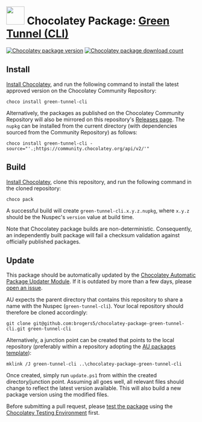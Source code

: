 ﻿# <img src="https://cdn.jsdelivr.net/gh/brogers5/chocolatey-package-green-tunnel-cli@45b1b102bf3a1836a63a043845506e4ca2c774c6/green-tunnel-cli.png" width="48" height="48"/> Chocolatey Package: [Green Tunnel (CLI)](https://community.chocolatey.org/packages/green-tunnel-cli)
[![Chocolatey package version](https://img.shields.io/chocolatey/v/green-tunnel-cli.svg)](https://community.chocolatey.org/packages/green-tunnel-cli)
[![Chocolatey package download count](https://img.shields.io/chocolatey/dt/green-tunnel-cli.svg)](https://community.chocolatey.org/packages/green-tunnel-cli)

## Install
[Install Chocolatey](https://chocolatey.org/install), and run the following command to install the latest approved version on the Chocolatey Community Repository:
```shell
choco install green-tunnel-cli
```

Alternatively, the packages as published on the Chocolatey Community Repository will also be mirrored on this repository's [Releases page](https://github.com/brogers5/chocolatey-package-green-tunnel-cli/releases). The `nupkg` can be installed from the current directory (with dependencies sourced from the Community Repository) as follows:

```shell
choco install green-tunnel-cli -source="'.;https://community.chocolatey.org/api/v2/'"
```

## Build
[Install Chocolatey](https://chocolatey.org/install), clone this repository, and run the following command in the cloned repository:
```shell
choco pack
```

A successful build will create `green-tunnel-cli.x.y.z.nupkg`, where `x.y.z` should be the Nuspec's `version` value at build time.

Note that Chocolatey package builds are non-deterministic. Consequently, an independently built package will fail a checksum validation against officially published packages.

## Update
This package should be automatically updated by the [Chocolatey Automatic Package Updater Module](https://github.com/majkinetor/au). If it is outdated by more than a few days, please [open an issue](https://github.com/brogers5/chocolatey-package-green-tunnel-cli/issues).

AU expects the parent directory that contains this repository to share a name with the Nuspec (`green-tunnel-cli`). Your local repository should therefore be cloned accordingly:
```shell
git clone git@github.com:brogers5/chocolatey-package-green-tunnel-cli.git green-tunnel-cli
```

Alternatively, a junction point can be created that points to the local repository (preferably within a repository adopting the [AU packages template](https://github.com/majkinetor/au-packages-template)):
```shell
mklink /J green-tunnel-cli ..\chocolatey-package-green-tunnel-cli
```

Once created, simply run `update.ps1` from within the created directory/junction point. Assuming all goes well, all relevant files should change to reflect the latest version available. This will also build a new package version using the modified files.

Before submitting a pull request, please [test the package](https://docs.chocolatey.org/en-us/community-repository/moderation/package-verifier#steps-for-each-package) using the [Chocolatey Testing Environment](https://github.com/chocolatey-community/chocolatey-test-environment) first.
